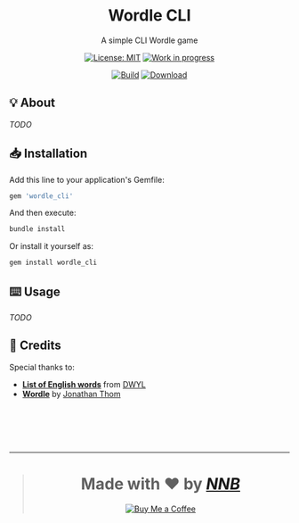 <h1 align="center">Wordle CLI</h1>
<p align="center">A simple CLI Wordle game</p>
<p align="center">
  <a href="https://github.com/NNBnh/wordle_cli/blob/main/LICENSE"><img src="https://img.shields.io/github/license/NNBnh/wordle_cli?labelColor=585858&color=DE5D6E&style=for-the-badge" alt="License: MIT"></a>
  <a href="https://gist.github.com/NNBnh/9ef453aba3efce26046e0d3119dab5a7#work-in-progress"><img src="https://img.shields.io/github/last-commit/NNBnh/wordle_cli?labelColor=585858&color=DE5D6E&style=for-the-badge" alt="Work in progress"></a>
</p>
<p align="center">
  <a href="https://github.com/NNBnh/wordle_cli/actions"><img src="https://img.shields.io/github/workflow/status/NNBnh/wordle_cli/Ruby?labelColor=585858&color=DE5D6E&style=flat-square" alt="Build"></a>
  <a href="https://rubygems.org/gems/wordle_cli"><img src="https://img.shields.io/gem/dt/wordle_cli?labelColor=585858&color=DE5D6E&style=flat-square" alt="Download"></a>
</p>

## 💡 About

_TODO_

## 📥 Installation

Add this line to your application's Gemfile:

```ruby
gem 'wordle_cli'
```

And then execute:

```sh
bundle install
```

Or install it yourself as:

```sh
gem install wordle_cli
```

## ⌨️ Usage

_TODO_

## 💌 Credits

Special thanks to:
- [**List of English words**](https://github.com/dwyl/english-words) from [DWYL](https://github.com/dwyl)
- [**Wordle**](https://github.com/JonathanWThom/wordle) by [Jonathan Thom](https://github.com/JonathanWThom)

<br><br><br><br>

---

> <h1 align="center">Made with ❤️ by <a href="https://github.com/NNBnh"><i>NNB</i></a></h1>
>
> <p align="center"><a href="https://www.buymeacoffee.com/nnbnh"><img src="https://img.shields.io/badge/buy_me_a_coffee%20-%23F7CA88.svg?logo=buy-me-a-coffee&logoColor=333333&style=for-the-badge" alt="Buy Me a Coffee"></a></p>
